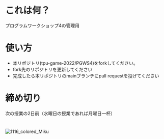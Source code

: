 # これは何？
プログラムワークショップ4の管理用

# 使い方

- 本リポジトリ(tpu-game-2022/PGWS4)をforkしてください。
- fork先のリポジトリを更新してください
- 完成したら本リポジトリのmainブランチにpull requestを投げてください


# 締め切り
次の授業の2日前（水曜日の授業であれば月曜日一杯）

#
![1116_colored_Miku](https://user-images.githubusercontent.com/71998147/202837466-9bb7c48b-5110-456d-8c68-7a18051ab1a7.png)
